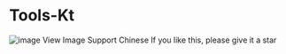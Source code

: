 # Tools-Kt
![image](https://user-images.githubusercontent.com/90193481/203758223-7e1451a6-aff3-45c6-a624-838f199284c6.png)
View Image
Support Chinese
If you like this, please give it a star
